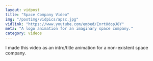 ```yaml
---
layout: vidpost
title: "Space Company Video"
img: "/postimg/vidpics/apsc.jpg"
vidlink: "https://www.youtube.com/embed/EnrtUdopJ8Y"
meta: "A logo animation for an imaginary space company."
category: videos
---
```


<div class="WideTextBox">
<p>I made this video as an intro/title animation for a non-existent space company.</p>
</div>